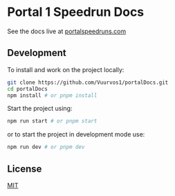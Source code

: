 # Portal 1 Speedrun Docs

See the docs live at [portalspeedruns.com](https://www.portalspeedruns.com/docs/main/introduction)

## Development

To install and work on the project locally:

```bash
git clone https://github.com/Vuurvos1/portalDocs.git
cd portalDocs
npm install # or pnpm install
```

Start the project using:

```bash
npm run start # or pnpm start
```

or to start the project in development mode use:

```bash
npm run dev # or pnpm dev
```

## License

[MIT](https://github.com/Vuurvos1/portalDocs/blob/main/LICENSE)
